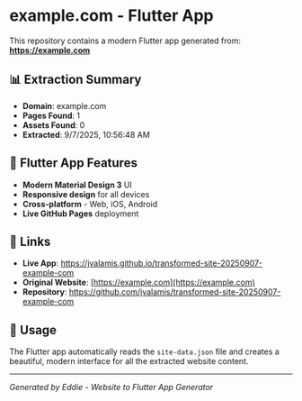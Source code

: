 # example.com - Flutter App

This repository contains a modern Flutter app generated from: **https://example.com**

## 📊 Extraction Summary
- **Domain**: example.com
- **Pages Found**: 1
- **Assets Found**: 0
- **Extracted**: 9/7/2025, 10:56:48 AM

## 🎨 Flutter App Features
- **Modern Material Design 3** UI
- **Responsive design** for all devices
- **Cross-platform** - Web, iOS, Android
- **Live GitHub Pages** deployment

## 🔗 Links
- **Live App**: https://jvalamis.github.io/transformed-site-20250907-example-com
- **Original Website**: [https://example.com](https://example.com)
- **Repository**: https://github.com/jvalamis/transformed-site-20250907-example-com

## 📱 Usage
The Flutter app automatically reads the `site-data.json` file and creates a beautiful, modern interface for all the extracted website content.

---
*Generated by Eddie - Website to Flutter App Generator*
